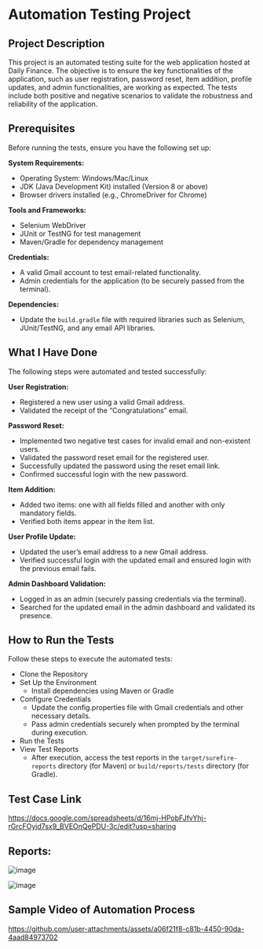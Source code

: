 # Automation Testing Project
## Project Description
This project is an automated testing suite for the web application hosted at Daily Finance. The objective is to ensure the key functionalities of the application, such as user registration, password reset, item addition, profile updates, and admin functionalities, are working as expected. The tests include both positive and negative scenarios to validate the robustness and reliability of the application.

## Prerequisites
Before running the tests, ensure you have the following set up:

**System Requirements:**
- Operating System: Windows/Mac/Linux
- JDK (Java Development Kit) installed (Version 8 or above)
- Browser drivers installed (e.g., ChromeDriver for Chrome)

**Tools and Frameworks:**
- Selenium WebDriver
- JUnit or TestNG for test management
- Maven/Gradle for dependency management

**Credentials:**
- A valid Gmail account to test email-related functionality.
- Admin credentials for the application (to be securely passed from the terminal).

**Dependencies:**
- Update the ```build.gradle``` file with required libraries such as Selenium, JUnit/TestNG, and any email API libraries.

## What I Have Done
The following steps were automated and tested successfully:

**User Registration:**
- Registered a new user using a valid Gmail address.
- Validated the receipt of the “Congratulations” email.

**Password Reset:**
- Implemented two negative test cases for invalid email and non-existent users.
- Validated the password reset email for the registered user.
- Successfully updated the password using the reset email link.
- Confirmed successful login with the new password.

**Item Addition:**
- Added two items: one with all fields filled and another with only mandatory fields.
- Verified both items appear in the item list.

**User Profile Update:**
- Updated the user’s email address to a new Gmail address.
- Verified successful login with the updated email and ensured login with the previous email fails.

**Admin Dashboard Validation:**
- Logged in as an admin (securely passing credentials via the terminal).
- Searched for the updated email in the admin dashboard and validated its presence.

## How to Run the Tests
Follow these steps to execute the automated tests:

- Clone the Repository
- Set Up the Environment
    - Install dependencies using Maven or Gradle
- Configure Credentials
    - Update the config.properties file with Gmail credentials and other necessary details.
    - Pass admin credentials securely when prompted by the terminal during execution.
- Run the Tests
- View Test Reports
    - After execution, access the test reports in the ```target/surefire-reports``` directory (for Maven) or ```build/reports/tests``` directory (for Gradle).

## Test Case Link
https://docs.google.com/spreadsheets/d/16mj-HPobFJfvYhj-rGrcFOyjd7sx9_BVEOnQePDU-3c/edit?usp=sharing

## Reports:
![image](https://github.com/user-attachments/assets/7d371151-50c6-4c2b-bc6a-45adcc32d5c9)


![image](https://github.com/user-attachments/assets/e36201d4-292c-4227-9f22-c5f104dc02f6)


## Sample Video of Automation Process

https://github.com/user-attachments/assets/a06f21f8-c81b-4450-90da-4aad84973702

